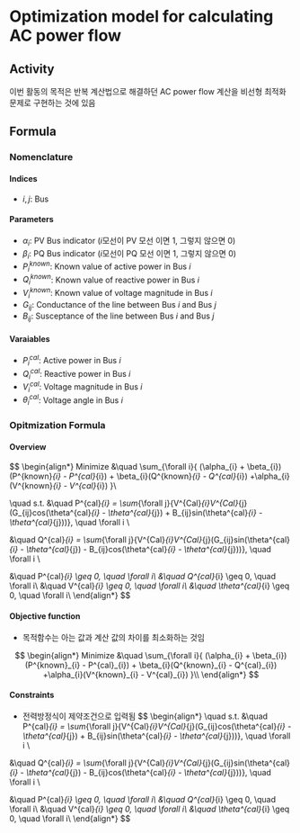 # Optimization model for calculating AC power flow

## Activity
이번 활동의 목적은 반복 계산법으로 해결하던 AC power flow 계산을 비선형 최적화 문제로 구현하는 것에 있음

## Formula

### Nomenclature
#### Indices
- $i, j$: Bus
#### Parameters
- $\alpha_{i}$: PV Bus indicator ($i$모선이 PV 모선 이면 1, 그렇지 않으면 0)
- $\beta_{i}$: PQ Bus indicator ($i$모선이 PQ 모선 이면 1, 그렇지 않으면 0)
- $P^{known}_{i}$: Known value of active power in Bus $i$
- $Q^{known}_{i}$: Known value of reactive power in Bus $i$
- $V^{known}_{i}$: Known value of voltage magnitude in Bus $i$
- $G_{ij}$: Conductance of the line between Bus $i$ and Bus $j$
- $B_{ij}$: Susceptance of the line between Bus $i$ and Bus $j$

#### Varaiables
- $P^{cal}_{i}$: Active power in Bus $i$
- $Q^{cal}_{i}$: Reactive power in Bus $i$
- $V^{cal}_{i}$: Voltage magnitude in Bus $i$
- $\theta^{cal}_{i}$: Voltage angle in Bus $i$

### Opitmization Formula

#### Overview
$$
\begin{align*}
Minimize &\quad \sum_{\forall i}{ (\alpha_{i} + \beta_{i})(P^{known}_{i} - P^{cal}_{i}) + \beta_{i}(Q^{known}_{i} - Q^{cal}_{i}) +\alpha_{i}(V^{known}_{i} - V^{cal}_{i}) }\\

\quad s.t. &\quad  P^{cal}_{i} = \sum_{\forall j}{V^{Cal}_{i}V^{Cal}_{j}(G_{ij}cos(\theta^{cal}_{i} - \theta^{cal}_{j}) + B_{ij}sin(\theta^{cal}_{i} - \theta^{cal}_{j}))}, \quad \forall i  \\

&\quad  Q^{cal}_{i} = \sum_{\forall j}{V^{Cal}_{i}V^{Cal}_{j}(G_{ij}sin(\theta^{cal}_{i} - \theta^{cal}_{j}) - B_{ij}cos(\theta^{cal}_{i} - \theta^{cal}_{j}))}, \quad \forall i \\

&\quad  P^{cal}_{i} \geq 0, \quad \forall i\\
&\quad  Q^{cal}_{i} \geq 0, \quad \forall i\\
&\quad  V^{cal}_{i} \geq 0, \quad \forall i\\
&\quad  \theta^{cal}_{i} \geq 0, \quad \forall i\\
\end{align*}
$$

#### Objective function
- 목적함수는 아는 값과 계산 값의 차이를 최소화하는 것임

$$
\begin{align*}
Minimize &\quad \sum_{\forall i}{ (\alpha_{i} + \beta_{i})(P^{known}_{i} - P^{cal}_{i}) + \beta_{i}(Q^{known}_{i} - Q^{cal}_{i}) +\alpha_{i}(V^{known}_{i} - V^{cal}_{i}) }\\
\end{align*}
$$

#### Constraints
- 전력방정식이 제약조건으로 입력됨
$$
\begin{align*}
\quad s.t. &\quad  P^{cal}_{i} = \sum_{\forall j}{V^{Cal}_{i}V^{Cal}_{j}(G_{ij}cos(\theta^{cal}_{i} - \theta^{cal}_{j}) + B_{ij}sin(\theta^{cal}_{i} - \theta^{cal}_{j}))}, \quad \forall i  \\

&\quad  Q^{cal}_{i} = \sum_{\forall j}{V^{Cal}_{i}V^{Cal}_{j}(G_{ij}sin(\theta^{cal}_{i} - \theta^{cal}_{j}) - B_{ij}cos(\theta^{cal}_{i} - \theta^{cal}_{j}))}, \quad \forall i \\

&\quad  P^{cal}_{i} \geq 0, \quad \forall i\\
&\quad  Q^{cal}_{i} \geq 0, \quad \forall i\\
&\quad  V^{cal}_{i} \geq 0, \quad \forall i\\
&\quad  \theta^{cal}_{i} \geq 0, \quad \forall i\\
\end{align*}
$$
